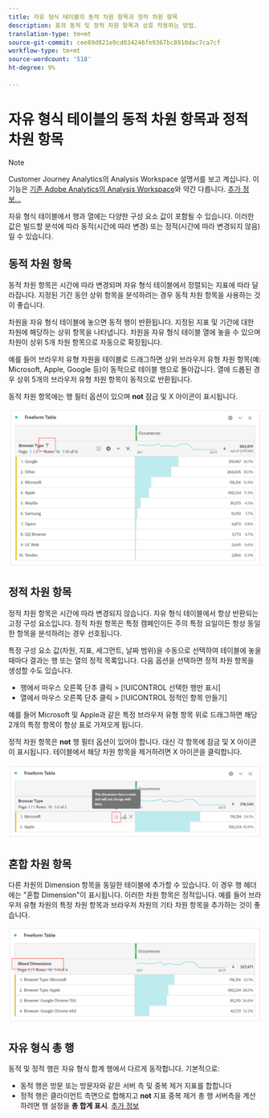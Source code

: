 ```yaml
---
title: 자유 형식 테이블의 동적 차원 항목과 정적 차원 항목
description: 표의 동적 및 정적 차원 항목과 상호 작용하는 방법.
translation-type: tm+mt
source-git-commit: cee89d021e9cd034246fe9367bc8910dac7ca7cf
workflow-type: tm+mt
source-wordcount: '518'
ht-degree: 9%

---
```



# 자유 형식 테이블의 동적 차원 항목과 정적 차원 항목

>[!NOTE]
>
>Customer Journey Analytics의 Analysis Workspace 설명서를 보고 계십니다. 이 기능은 [기존 Adobe Analytics의 Analysis Workspace](https://docs.adobe.com/content/help/ko-KR/analytics/analyze/analysis-workspace/home.html)와 약간 다릅니다. [추가 정보...](/help/getting-started/cja-aa.md)

자유 형식 테이블에서 행과 열에는 다양한 구성 요소 값이 포함될 수 있습니다. 이러한 값은 빌드할 분석에 따라 동적(시간에 따라 변경) 또는 정적(시간에 따라 변경되지 않음)일 수 있습니다.

## 동적 차원 항목

동적 차원 항목은 시간에 따라 변경되며 자유 형식 테이블에서 정렬되는 지표에 따라 달라집니다. 지정된 기간 동안 상위 항목을 분석하려는 경우 동적 차원 항목을 사용하는 것이 좋습니다.

차원을 자유 형식 테이블에 놓으면 동적 행이 반환됩니다. 지정된 지표 및 기간에 대한 차원에 해당하는 상위 항목을 나타냅니다. 차원을 자유 형식 테이블 열에 놓을 수 있으며 차원이 상위 5개 차원 항목으로 자동으로 확장됩니다.

예를 들어 브라우저 유형 차원을 테이블로 드래그하면 상위 브라우저 유형 차원 항목(예: Microsoft, Apple, Google 등)이 동적으로 테이블 행으로 돌아갑니다. 열에 드롭된 경우 상위 5개의 브라우저 유형 차원 항목이 동적으로 반환됩니다.

동적 차원 항목에는 행 필터 옵션이 있으며 **not** 잠금 및 X 아이콘이 표시됩니다.

![](assets/dynamic-items.png)

## 정적 차원 항목

정적 차원 항목은 시간에 따라 변경되지 않습니다. 자유 형식 테이블에서 항상 반환되는 고정 구성 요소입니다. 정적 차원 항목은 특정 캠페인이든 주의 특정 요일이든 항상 동일한 항목을 분석하려는 경우 선호됩니다.

특정 구성 요소 값(차원, 지표, 세그먼트, 날짜 범위)을 수동으로 선택하여 테이블에 놓을 때마다 결과는 행 또는 열의 정적 목록입니다. 다음 옵션을 선택하면 정적 차원 항목을 생성할 수도 있습니다.

* 행에서 마우스 오른쪽 단추 클릭 > [!UICONTROL 선택한 행만 표시]
* 열에서 마우스 오른쪽 단추 클릭 > [!UICONTROL 정적인 항목 만들기]

예를 들어 Microsoft 및 Apple과 같은 특정 브라우저 유형 항목 위로 드래그하면 해당 2개의 특정 항목이 항상 표로 가져오게 됩니다.

정적 차원 항목은 **not** 행 필터 옵션이 있어야 합니다. 대신 각 항목에 잠금 및 X 아이콘이 표시됩니다. 테이블에서 해당 차원 항목을 제거하려면 X 아이콘을 클릭합니다.

![](assets/static-items.png)

## 혼합 차원 항목

다른 차원의 Dimension 항목을 동일한 테이블에 추가할 수 있습니다. 이 경우 행 헤더에는 &quot;혼합 Dimension&quot;이 표시됩니다. 이러한 차원 항목은 정적입니다. 예를 들어 브라우저 유형 차원의 특정 차원 항목과 브라우저 차원의 기타 차원 항목을 추가하는 것이 좋습니다.

![](assets/mixed-dimensions.png)

## 자유 형식 총 행

동적 및 정적 행은 자유 형식 합계 행에서 다르게 동작합니다. 기본적으로:

* 동적 행은 방문 또는 방문자와 같은 서버 측 및 중복 제거 지표를 합합니다
* 정적 행은 클라이언트 측면으로 합해지고 **not** 지표 중복 제거 총 행 서버측을 계산하려면 행 설정을 **총 합계 표시**. [추가 정보](https://docs.adobe.com/content/help/ko-KR/analytics/analyze/analysis-workspace/build-workspace-project/workspace-totals.html)

